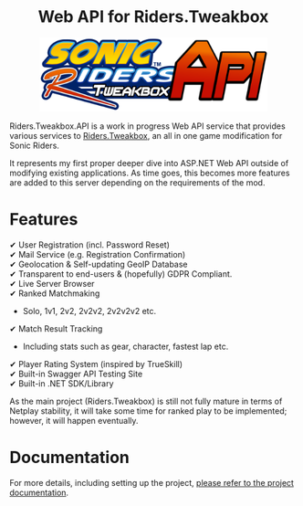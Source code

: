 <div align="center">
	<h1>Web API for Riders.Tweakbox</h1>
	<img src="./docs/images/SRPCAPI_Logo_Ver1.png" Width="400" /><br/>
</div>

Riders.Tweakbox.API is a work in progress Web API service that provides various services to [Riders.Tweakbox](https://github.com/Sewer56/Riders.Tweakbox), an all in one game modification for Sonic Riders.

It represents my first proper deeper dive into ASP.NET Web API outside of modifying existing applications. As time goes, this becomes more features are added to this server depending on the requirements of the mod.

# Features

✔ User Registration (incl. Password Reset)\
✔ Mail Service (e.g. Registration Confirmation)\
✔ Geolocation & Self-updating GeoIP Database\
✔ Transparent to end-users & (hopefully) GDPR Compliant.\
✔ Live Server Browser\
✔ Ranked Matchmaking
  - Solo, 1v1, 2v2, 2v2v2, 2v2v2v2 etc.

✔ Match Result Tracking
  - Including stats such as gear, character, fastest lap etc.
  
✔ Player Rating System (inspired by TrueSkill)\
✔ Built-in Swagger API Testing Site\
✔ Built-in .NET SDK/Library

As the main project (Riders.Tweakbox) is still not fully mature in terms of Netplay stability, it will take some time for ranked play to be implemented; however, it will happen eventually.

# Documentation

For more details, including setting up the project, [please refer to the project documentation](http://sewer56.dev/Riders.Tweakbox.API/).